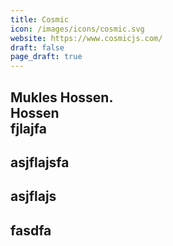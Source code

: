 ```yaml
---
title: Cosmic
icon: /images/icons/cosmic.svg
website: https://www.cosmicjs.com/
draft: false
page_draft: true
---
```

Mukles Hossen.\
Hossen\
fjlajfa
-------

## asjflajsfa

## asjflajs

## fasdfa
